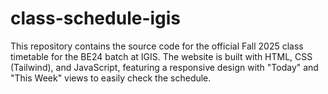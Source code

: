# class-schedule-igis
This repository contains the source code for the official Fall 2025 class timetable for the BE24 batch at IGIS. The website is built with HTML, CSS (Tailwind), and JavaScript, featuring a responsive design with "Today" and "This Week" views to easily check the schedule.
